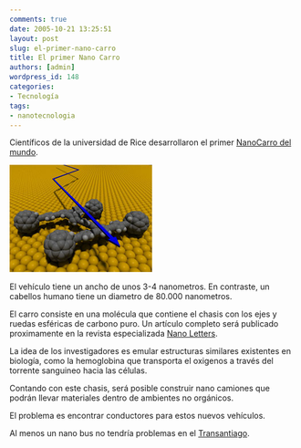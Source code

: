 ```yaml
---
comments: true
date: 2005-10-21 13:25:51
layout: post
slug: el-primer-nano-carro
title: El primer Nano Carro
authors: [admin]
wordpress_id: 148
categories:
- Tecnología
tags:
- nanotecnologia
---
```


Científicos de la universidad de Rice desarrollaron el primer [NanoCarro del mundo](http://www.rice.edu/media/nanocar.html).  

![Nano Carro](NanoCartriangle.jpg)

El vehículo tiene un ancho de unos 3-4 nanometros. En contraste, un cabellos humano tiene un diametro de 80.000 nanometros.  
  
El carro consiste en una molécula que contiene el chasis con los ejes y ruedas esféricas de carbono puro. Un artículo completo será publicado proximamente en la revista especializada [Nano Letters](http://pubs.acs.org/journals/nalefd/).

La idea de los investigadores es emular estructuras similares existentes en biología, como la hemoglobina que transporta el oxigenos a través del torrente sanguineo hacia las células.

Contando con este chasis, será posible construir nano camiones que podrán llevar materiales dentro de ambientes no orgánicos.

El problema es encontrar conductores para estos nuevos vehículos.

Al menos un nano bus no tendría problemas en el [Transantiago](http://www.lanacion.cl/prontus_noticias/site/artic/20051011/pags/20051011204836.html).



